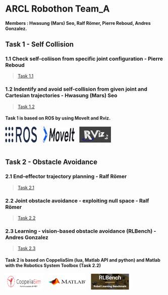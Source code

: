 # ARCL Robothon Team_A

#### Members : Hwasung (Mars) Seo, Ralf Römer, Pierre Reboud, Andres Gonzalez.

## Task 1 - Self Collision

### 1.1 Check self-coliison from specific joint configuration - Pierre Reboud
>[Task 1.1](https://gitlab.lrz.de/arcl21/team_a/-/tree/main/Task11)
### 1.2 Indentify and avoid self-collision from given joint and Cartesian trajectories - Hwasung (Mars) Seo
>[Task 1.2](https://gitlab.lrz.de/arcl21/team_a/-/tree/main/Task12)   
#### Task 1 is based on ROS by using MoveIt and Rviz.
<img src="./images/ROS.png" width="100px" height="50px" title="ROS"></img> &nbsp;&nbsp;&nbsp;
<img src="./images/moveit.png" width="100px" height="50px" title="MoveIt"></img>&nbsp;&nbsp;&nbsp;
<img src="./images/rviz.png" width="100px" height="50px" title="Rviz"></img><br/><br/>   
   
## Task 2 - Obstacle Avoidance

### 2.1 End-effector trajectory planning - Ralf Römer
>[Task 2.1](https://gitlab.lrz.de/arcl21/team_a/-/tree/main/Task21)
### 2.2 Joint obstacle avoidance - exploiting null space - Ralf Römer
>[Task 2.2](https://gitlab.lrz.de/arcl21/team_a/-/tree/main/Task22)
### 2.3 Learning - vision-based obstacle avoidance (RLBench) - Andres Gonzalez
>[Task 2.3](https://gitlab.lrz.de/arcl21/team_a/-/tree/main/Task23)   
#### Task 2 is based on CoppeliaSim (lua, Matlab API and python) and Matlab with the Robotics System Toolbox (Task 2.2)
<img src="./images/CoppeliaSim.png" width="120px" height="50px" title="CoppeliaSim"></img>&nbsp;&nbsp;&nbsp;
<img src="./images/matlab.png" width="120px" height="50px" title="MATLAB"></img>&nbsp;&nbsp;&nbsp;
<img src="./images/rlbench.png" width="120px" height="50px" title="RLbench"></img>
